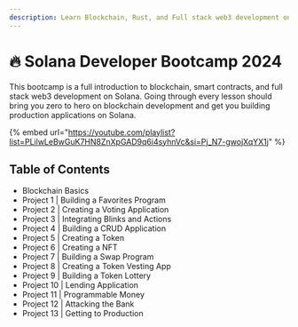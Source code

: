 ```yaml
---
description: Learn Blockchain, Rust, and Full stack web3 development on Solana.
---
```


# 🔥 Solana Developer Bootcamp 2024

This bootcamp is a full introduction to blockchain, smart contracts, and full stack web3 development on Solana. Going through every lesson should bring you zero to hero on blockchain development and get you building production applications on Solana.

{% embed url="https://youtube.com/playlist?list=PLilwLeBwGuK7HN8ZnXpGAD9q6i4syhnVc&si=Pj_N7-gwojXqYX1j" %}

## **Table of Contents**&#x20;

* Blockchain Basics&#x20;
* Project 1 | Building a Favorites Program
* Project 2 | Creating a Voting Application&#x20;
* Project 3 | Integrating Blinks and Actions&#x20;
* Project 4 | Building a CRUD Application&#x20;
* Project 5 | Creating a Token&#x20;
* Project 6 | Creating a NFT&#x20;
* Project 7 | Building a Swap Program&#x20;
* Project 8 | Creating a Token Vesting App&#x20;
* Project 9 | Building a Token Lottery
* Project 10 | Lending Application
* Project 11 | Programmable Money&#x20;
* Project 12 | Attacking the Bank&#x20;
* Project 13 | Getting to Production

